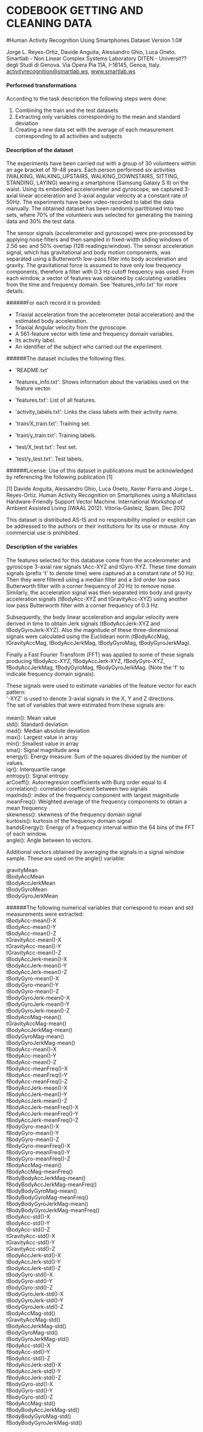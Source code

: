 CODEBOOK
GETTING AND CLEANING DATA
========================================================

#Human Activity Recognition Using Smartphones Dataset Version 1.0#

Jorge L. Reyes-Ortiz, Davide Anguita, Alessandro Ghio, Luca Oneto.
Smartlab - Non Linear Complex Systems Laboratory
DITEN - Universit?? degli Studi di Genova.
Via Opera Pia 11A, I-16145, Genoa, Italy.
activityrecognition@smartlab.ws,
www.smartlab.ws

#### Performed transformations
According to the task description the following steps were done:<br />
1. Combining the train and the test datasets<br />
2. Extracting only variables corresponding to the mean and standard deviation<br />
3. Creating a new data set with the average of each measurement corresponding to all activities and subjects<br />


#### Description of the dataset 

The experiments have been carried out with a group of 30 volunteers within an age bracket of 19-48 years. Each person performed six activities (WALKING, WALKING_UPSTAIRS, WALKING_DOWNSTAIRS, SITTING, STANDING, LAYING) wearing a smartphone (Samsung Galaxy S II) on the waist. Using its embedded accelerometer and gyroscope, we captured 3-axial linear acceleration and 3-axial angular velocity at a constant rate of 50Hz. The experiments have been video-recorded to label the data manually. The obtained dataset has been randomly partitioned into two sets, where 70% of the volunteers was selected for generating the training data and 30% the test data. 

The sensor signals (accelerometer and gyroscope) were pre-processed by applying noise filters and then sampled in fixed-width sliding windows of 2.56 sec and 50% overlap (128 readings/window). The sensor acceleration signal, which has gravitational and body motion components, was separated using a Butterworth low-pass filter into body acceleration and gravity. The gravitational force is assumed to have only low frequency components, therefore a filter with 0.3 Hz cutoff frequency was used. From each window, a vector of features was obtained by calculating variables from the time and frequency domain. See 'features_info.txt' for more details. 

######For each record it is provided:

- Triaxial acceleration from the accelerometer (total acceleration) and the estimated body acceleration.
- Triaxial Angular velocity from the gyroscope. 
- A 561-feature vector with time and frequency domain variables. 
- Its activity label. 
- An identifier of the subject who carried out the experiment.

######The dataset includes the following files:

- 'README.txt'

- 'features_info.txt': Shows information about the variables used on the feature vector.

- 'features.txt': List of all features.

- 'activity_labels.txt': Links the class labels with their activity name.

- 'train/X_train.txt': Training set.

- 'train/y_train.txt': Training labels.

- 'test/X_test.txt': Test set.

- 'test/y_test.txt': Test labels.

######License:
Use of this dataset in publications must be acknowledged by referencing the following publication [1] 

[1] Davide Anguita, Alessandro Ghio, Luca Oneto, Xavier Parra and Jorge L. Reyes-Ortiz. Human Activity Recognition on Smartphones using a Multiclass Hardware-Friendly Support Vector Machine. International Workshop of Ambient Assisted Living (IWAAL 2012). Vitoria-Gasteiz, Spain. Dec 2012

This dataset is distributed AS-IS and no responsibility implied or explicit can be addressed to the authors or their institutions for its use or misuse. Any commercial use is prohibited.



#### Description of the variables ###
The features selected for this database come from the accelerometer and gyroscope 3-axial raw signals tAcc-XYZ and tGyro-XYZ. These time domain signals (prefix 't' to denote time) were captured at a constant rate of 50 Hz. Then they were filtered using a median filter and a 3rd order low pass Butterworth filter with a corner frequency of 20 Hz to remove noise. Similarly, the acceleration signal was then separated into body and gravity acceleration signals (tBodyAcc-XYZ and tGravityAcc-XYZ) using another low pass Butterworth filter with a corner frequency of 0.3 Hz. 

Subsequently, the body linear acceleration and angular velocity were derived in time to obtain Jerk signals (tBodyAccJerk-XYZ and tBodyGyroJerk-XYZ). Also the magnitude of these three-dimensional signals were calculated using the Euclidean norm (tBodyAccMag, tGravityAccMag, tBodyAccJerkMag, tBodyGyroMag, tBodyGyroJerkMag). 

Finally a Fast Fourier Transform (FFT) was applied to some of these signals producing fBodyAcc-XYZ, fBodyAccJerk-XYZ, fBodyGyro-XYZ, fBodyAccJerkMag, fBodyGyroMag, fBodyGyroJerkMag. (Note the 'f' to indicate frequency domain signals). 

These signals were used to estimate variables of the feature vector for each pattern:  
'-XYZ' is used to denote 3-axial signals in the X, Y and Z directions.<br />
The set of variables that were estimated from these signals are: <br />
<br />
mean(): Mean value<br />
std(): Standard deviation<br />
mad(): Median absolute deviation<br /> 
max(): Largest value in array<br />
min(): Smallest value in array<br />
sma(): Signal magnitude area<br />
energy(): Energy measure. Sum of the squares divided by the number of values.<br /> 
iqr(): Interquartile range <br />
entropy(): Signal entropy<br />
arCoeff(): Autorregresion coefficients with Burg order equal to 4<br />
correlation(): correlation coefficient between two signals<br />
maxInds(): index of the frequency component with largest magnitude<br />
meanFreq(): Weighted average of the frequency components to obtain a mean frequency<br />
skewness(): skewness of the frequency domain signal <br />
kurtosis(): kurtosis of the frequency domain signal <br />
bandsEnergy(): Energy of a frequency interval within the 64 bins of the FFT of each window.<br />
angle(): Angle between to vectors.<br />

Additional vectors obtained by averaging the signals in a signal window sample. These are used on the angle() variable:<br />

gravityMean<br />
tBodyAccMean<br />
tBodyAccJerkMean<br />
tBodyGyroMean<br />
tBodyGyroJerkMean<br />

######The following numerical variables that correspond to mean and std measurements were extracted:<br />
tBodyAcc-mean()-X<br />
tBodyAcc-mean()-Y<br />
tBodyAcc-mean()-Z<br />
tGravityAcc-mean()-X<br />
tGravityAcc-mean()-Y<br />
tGravityAcc-mean()-Z<br />
tBodyAccJerk-mean()-X<br />
tBodyAccJerk-mean()-Y<br />
tBodyAccJerk-mean()-Z<br />
tBodyGyro-mean()-X<br />
tBodyGyro-mean()-Y<br />
tBodyGyro-mean()-Z<br />
tBodyGyroJerk-mean()-X<br />
tBodyGyroJerk-mean()-Y<br />
tBodyGyroJerk-mean()-Z<br />
tBodyAccMag-mean()<br />
tGravityAccMag-mean()<br />
tBodyAccJerkMag-mean()<br />
tBodyGyroMag-mean()<br />
tBodyGyroJerkMag-mean()<br />
fBodyAcc-mean()-X<br />
fBodyAcc-mean()-Y<br />
fBodyAcc-mean()-Z<br />
fBodyAcc-meanFreq()-X<br />
fBodyAcc-meanFreq()-Y<br />
fBodyAcc-meanFreq()-Z<br />
fBodyAccJerk-mean()-X<br />
fBodyAccJerk-mean()-Y<br />
fBodyAccJerk-mean()-Z  <br />
fBodyAccJerk-meanFreq()-X<br />
fBodyAccJerk-meanFreq()-Y<br />
fBodyAccJerk-meanFreq()-Z<br />
fBodyGyro-mean()-X<br />
fBodyGyro-mean()-Y<br />
fBodyGyro-mean()-Z<br />
fBodyGyro-meanFreq()-X<br />
fBodyGyro-meanFreq()-Y<br />
fBodyGyro-meanFreq()-Z<br />
fBodyAccMag-mean()<br />
fBodyAccMag-meanFreq()<br />
fBodyBodyAccJerkMag-mean()<br />
fBodyBodyAccJerkMag-meanFreq()<br />
fBodyBodyGyroMag-mean()<br />
fBodyBodyGyroMag-meanFreq()<br />
fBodyBodyGyroJerkMag-mean()<br />
fBodyBodyGyroJerkMag-meanFreq()<br />
tBodyAcc-std()-X<br />
tBodyAcc-std()-Y<br />
tBodyAcc-std()-Z<br />
tGravityAcc-std()-X<br />
tGravityAcc-std()-Y    <br />
tGravityAcc-std()-Z<br />
tBodyAccJerk-std()-X<br />
tBodyAccJerk-std()-Y<br />
tBodyAccJerk-std()-Z<br />
tBodyGyro-std()-X<br />
tBodyGyro-std()-Y<br />
tBodyGyro-std()-Z<br />
tBodyGyroJerk-std()-X<br />
tBodyGyroJerk-std()-Y<br />
tBodyGyroJerk-std()-Z<br />
tBodyAccMag-std()<br />
tGravityAccMag-std()<br />
tBodyAccJerkMag-std()<br />
tBodyGyroMag-std()<br />
tBodyGyroJerkMag-std()<br />
fBodyAcc-std()-X<br />
fBodyAcc-std()-Y<br />
fBodyAcc-std()-Z<br />
fBodyAccJerk-std()-X<br />
fBodyAccJerk-std()-Y<br />
fBodyAccJerk-std()-Z<br />
fBodyGyro-std()-X<br />
fBodyGyro-std()-Y<br />
fBodyGyro-std()-Z<br />
fBodyAccMag-std()<br />
fBodyBodyAccJerkMag-std()<br />
fBodyBodyGyroMag-std()<br />
fBodyBodyGyroJerkMag-std()<br />
